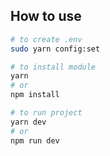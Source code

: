 ## How to use

```bash
# to create .env
sudo yarn config:set

# to install module
yarn
# or
npm install

# to run project
yarn dev
# or
npm run dev
```
